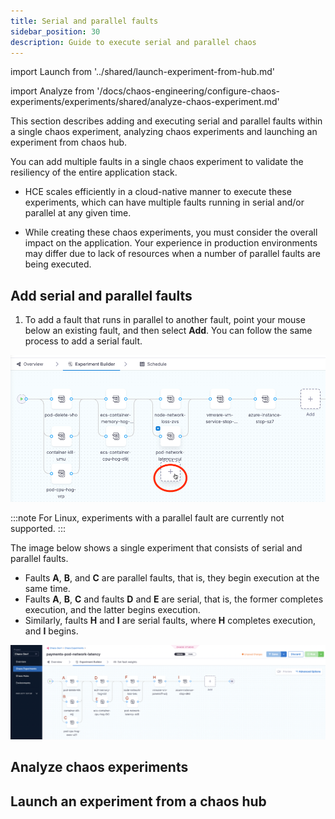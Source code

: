 ```yaml
---
title: Serial and parallel faults
sidebar_position: 30
description: Guide to execute serial and parallel chaos  
---
```

import Launch from '../shared/launch-experiment-from-hub.md'

import Analyze from '/docs/chaos-engineering/configure-chaos-experiments/experiments/shared/analyze-chaos-experiment.md'

This section describes adding and executing serial and parallel faults within a single chaos experiment, analyzing chaos experiments and launching an experiment from chaos hub. 

You can add multiple faults in a single chaos experiment to validate the resiliency of the entire application stack.

- HCE scales efficiently in a cloud-native manner to execute these experiments, which can have multiple faults running in serial and/or parallel at any given time.

- While creating these chaos experiments, you must consider the overall impact on the application. Your experience in production environments may differ due to lack of resources when a number of parallel faults are being executed.

## Add serial and parallel faults

1. To add a fault that runs in parallel to another fault, point your mouse below an existing fault, and then select **Add**. You can follow the same process to add a serial fault.

![Complex Faults Experiment](./static/create-complex-chaos-experiments/add-parallel.png)

:::note
For Linux, experiments with a parallel fault are currently not supported.
:::

The image below shows a single experiment that consists of serial and parallel faults. 
* Faults **A**, **B**, and **C** are parallel faults, that is, they begin execution at the same time. 
* Faults **A**, **B**, **C** and faults **D** and **E** are serial, that is, the former completes execution, and the latter begins execution. 
* Similarly, faults **H** and **I** are serial faults, where **H** completes execution, and **I** begins.


![Complex Faults Experiment](./static/create-complex-chaos-experiments/complex-faults-experiment.png)

## Analyze chaos experiments

<Analyze />

## Launch an experiment from a chaos hub

<Launch />

